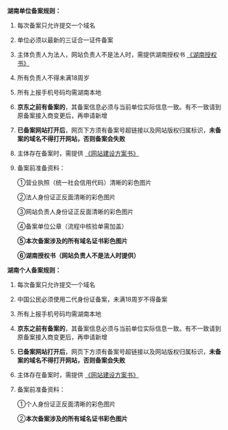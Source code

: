 **湖南单位备案规则：**

1. 每次备案只允许提交一个域名  

2. 单位必须以最新的三证合一证件备案

3. 主体负责人为法人，网站负责人不是法人时，需提供湖南授权书 [《湖南授权书》](https://img1.jcloudcs.com/cms/03b45fc0-c674-4f20-9837-b3c61f806c1320180503110328.doc)

4. 所有负责人不得未满18周岁

5. 所有上报手机号码均需湖南本地

6. **京东之前有备案的**，其备案信息必须与当前单位实际信息一致。有不一致请到原备案接入商变更后，再申请新增

7. **已备案网站打开后**，网页下方须有备案号超链接以及网站版权归属标识，**未备案的域名不得打开网站，否则备案会失败**

8.  主体存在备案时，需提供 [《网站建设方案书》]((https://beianwendang.s3.cn-north-1.jdcloud-oss.com/beianrumen/guanjuguize/hunan/%E7%BD%91%E7%AB%99%E5%BB%BA%E8%AE%BE%E6%96%B9%E6%A1%88%E4%B9%A6.docx))

9. 备案前准备资料：

   ①营业执照（统一社会信用代码）清晰的彩色图片

   ②法人身份证正反面清晰的彩色图片

   ③网站负责人身份证正反面清晰的彩色图片

   ④备案单位公章（流程中核验单需加盖）

   **⑤本次备案涉及的所有域名证书彩色图片**

   **⑥湖南授权书（网站负责人不是法人时提供）**

   

**湖南个人备案规则：**

1. 每次备案只允许提交一个域名  

2. 中国公民必须使用二代身份证备案，未满18周岁不得备案

3. 所有上报手机号码均需湖南本地

4. **京东之前有备案的**，其备案信息必须与当前单位实际信息一致。有不一致请到原备案接入商变更后，再申请新增

5. **已备案网站打开后**，网页下方须有备案号超链接以及网站版权归属标识，**未备案的域名不得打开网站，否则备案会失败**

6.  主体存在备案时，需提供 [《网站建设方案书》](https://beianwendang.s3.cn-north-1.jdcloud-oss.com/beianrumen/guanjuguize/hunan/%E7%BD%91%E7%AB%99%E5%BB%BA%E8%AE%BE%E6%96%B9%E6%A1%88%E4%B9%A6.docx)

7. 备案前准备资料：

   ①个人身份证正反面清晰的彩色图片

   ②**本次备案涉及的所有域名证书彩色图片**